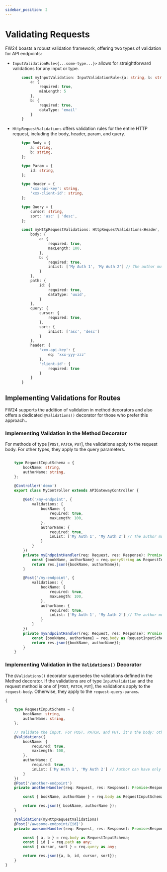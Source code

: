 ```yaml
---
sidebar_position: 2
---
```


# Validating Requests

FW24 boasts a robust validation framework, offering two types of validation for API endpoints:

- `InputValidationRule<{...some-type...}>` allows for straightforward validations for any input or type.

    ```ts
        const myInputValidation: InputValidationRule<{a: string, b: string}> = {
            a: {
                required: true,
                minLength: 5
            },
            b: {
                required: true,
                dataType: 'email'
            }
        }
    ```

- `HttpRequestValidations` offers validation rules for the entire HTTP request, including the body, header, param, and query.

    ```ts
        type Body = {
            a: string,
            b: string,
        };

        type Param = {
            id: string,
        };

        type Header = {
            'xxx-api-key': string,
            'xxx-client-id': string,
        };

        type Query = {
            cursor: string,
            sort: 'asc' | 'desc',
        };

        const myHttpRequestValidations: HttpRequestValidations<Header, Body, Param, Query> = {
            body: {
                a: {
                    required: true,
                    maxLength: 100,
                },
                b: {
                    required: true,
                    inList: ['My Auth 1', 'My Auth 2'] // The author must be one of the two names
                }
            },
            path: {
                id: {
                    required: true,
                    dataType: 'uuid',
                }
            },
            query: {
                cursor: {
                    required: true,
                },
                sort: {
                    inList: ['asc', 'desc']
                }
            },
            header: {
                'xxx-api-key': {
                    eq: 'xxx-yyy-zzz'
                },
                'client-id': {
                    required: true
                }
            }
        }
    ```

## Implementing Validations for Routes

FW24 supports the addition of validation in method decorators and also offers a dedicated `@Validations()` decorator for those who prefer this approach..

### Implementing Validation in the Method Decorator

For methods of type [`POST`, `PATCH`, `PUT`], the validations apply to the request body. For other types, they apply to the query parameters.

```ts

    type RequestInputSchema = {
        bookName: string,
        authorName: string,
    };

    @Controller('demo')
    export class MyController extends APIGatewayController {
        
        @Get('/my-endpoint', {
            validations: {
                bookName: {
                    required: true,
                    maxLength: 100,
                },
                authorName: {
                    required: true,
                    inList: ['My Auth 1', 'My Auth 2'] // The author must be one of the two names
                }
            }
        })
        private myEndpointHandler(req: Request, res: Response): Promise<Response>{
            const {bookName, authorName} = req.queryString as RequestInputSchema;
            return res.json({bookName, authorName});
        }

        @Post('/my-endpoint', {
            validations: {
                bookName: {
                    required: true,
                    maxLength: 100,
                },
                authorName: {
                    required: true,
                    inList: ['My Auth 1', 'My Auth 2'] // The author must be one of the two names
                }
            }
        })
        private myEndpointHandler(req: Request, res: Response): Promise<Response>{
            const {bookName, authorName} = req.body as RequestInputSchema;
            return res.json({bookName, authorName});
        }
    }
```

### Implementing Validation in the `Validations()` Decorator

The `@Validations()` decorator supersedes the validations defined in the Method decorator. If the validations are of type `InputValidation` and the request method is one of [`POST`, `PATCH`, `PUT`], the validations apply to the `request-body`. Otherwise, they apply to the `request-query-params`.

```ts
{

    type RequestInputSchema = {
        bookName: string,
        authorName: string,
    };

    // Validate the input. For POST, PATCH, and PUT, it's the body; otherwise, it's the query parameters.
    @Validations({
        bookName: {
            required: true,
            maxLength: 100,
        },
        authorName: {
            required: true,
            inList: ['My Auth 1', 'My Auth 2'] // Author can have only one of the 2 names
        }
    })
    @Post('/another-endpoint')
    private anotherHandler(req: Request, res: Response): Promise<Response>{

        const { bookName, authorName } = req.body as RequestInputSchema;

        return res.json({ bookName, authorName });
    }

    @Validations(myHttpRequestValidations)
    @Post('/awesome-endpoint/{id}')
    private awesomeHandler(req: Request, res: Response): Promise<Response>{

        const { a, b } = req.body as RequestInputSchema;
        const { id } = req.path as any;
        const { cursor, sort } = req.query as any;

        return res.json({a, b, id, cursor, sort});
    }
}
```
